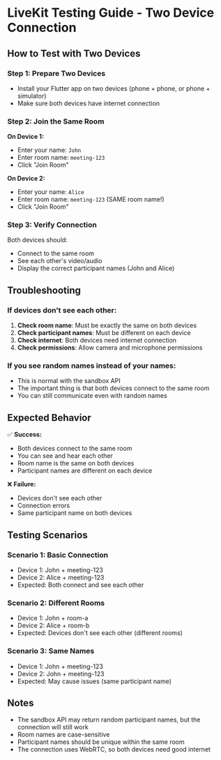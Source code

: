 # LiveKit Testing Guide - Two Device Connection

## How to Test with Two Devices

### Step 1: Prepare Two Devices
- Install your Flutter app on two devices (phone + phone, or phone + simulator)
- Make sure both devices have internet connection

### Step 2: Join the Same Room
**On Device 1:**
- Enter your name: `John`
- Enter room name: `meeting-123`
- Click "Join Room"

**On Device 2:**
- Enter your name: `Alice`
- Enter room name: `meeting-123` (SAME room name!)
- Click "Join Room"

### Step 3: Verify Connection
Both devices should:
- Connect to the same room
- See each other's video/audio
- Display the correct participant names (John and Alice)

## Troubleshooting

### If devices don't see each other:
1. **Check room name**: Must be exactly the same on both devices
2. **Check participant names**: Must be different on each device
3. **Check internet**: Both devices need internet connection
4. **Check permissions**: Allow camera and microphone permissions

### If you see random names instead of your names:
- This is normal with the sandbox API
- The important thing is that both devices connect to the same room
- You can still communicate even with random names

## Expected Behavior

✅ **Success:**
- Both devices connect to the same room
- You can see and hear each other
- Room name is the same on both devices
- Participant names are different on each device

❌ **Failure:**
- Devices don't see each other
- Connection errors
- Same participant name on both devices

## Testing Scenarios

### Scenario 1: Basic Connection
- Device 1: John + meeting-123
- Device 2: Alice + meeting-123
- Expected: Both connect and see each other

### Scenario 2: Different Rooms
- Device 1: John + room-a
- Device 2: Alice + room-b
- Expected: Devices don't see each other (different rooms)

### Scenario 3: Same Names
- Device 1: John + meeting-123
- Device 2: John + meeting-123
- Expected: May cause issues (same participant name)

## Notes

- The sandbox API may return random participant names, but the connection will still work
- Room names are case-sensitive
- Participant names should be unique within the same room
- The connection uses WebRTC, so both devices need good internet 